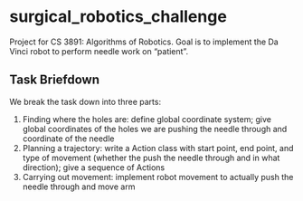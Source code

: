 # surgical_robotics_challenge

Project for CS 3891: Algorithms of Robotics. Goal is to implement the Da Vinci robot to perform needle work on “patient”.

## Task Briefdown

We break the task down into three parts:
1) Finding where the holes are: define global coordinate system; give global coordinates of the holes we are pushing the needle through and coordinate of the needle
2) Planning a trajectory: write a Action class with start point, end point, and type of movement (whether the push the needle through and in what direction); give a sequence of Actions
3) Carrying out movement: implement robot movement to actually push the needle through and move arm
 
